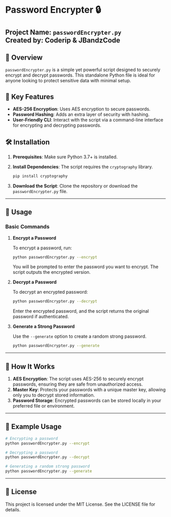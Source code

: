 # Password Encrypter 🔒

**Project Name:** `passwordEncrypter.py`  
**Created by:** Coderip & JBandzCode  
---

## 📖 Overview

`passwordEncrypter.py` is a simple yet powerful script designed to securely encrypt and decrypt passwords. This standalone Python file is ideal for anyone looking to protect sensitive data with minimal setup.

## 🔑 Key Features

- **AES-256 Encryption**: Uses AES encryption to secure passwords.
- **Password Hashing**: Adds an extra layer of security with hashing.
- **User-Friendly CLI**: Interact with the script via a command-line interface for encrypting and decrypting passwords.

## 🛠️ Installation

1. **Prerequisites**: Make sure Python 3.7+ is installed.
2. **Install Dependencies**: The script requires the `cryptography` library.

   ```bash
   pip install cryptography
   ```

3. **Download the Script**: Clone the repository or download the `passwordEncrypter.py` file.

---

## 🚀 Usage

### Basic Commands

1. **Encrypt a Password**

   To encrypt a password, run:

   ```bash
   python passwordEncrypter.py --encrypt
   ```

   You will be prompted to enter the password you want to encrypt. The script outputs the encrypted version.

2. **Decrypt a Password**

   To decrypt an encrypted password:

   ```bash
   python passwordEncrypter.py --decrypt
   ```

   Enter the encrypted password, and the script returns the original password if authenticated.

3. **Generate a Strong Password**

   Use the `--generate` option to create a random strong password.

   ```bash
   python passwordEncrypter.py --generate
   ```

---

## 🔐 How It Works

1. **AES Encryption**: The script uses AES-256 to securely encrypt passwords, ensuring they are safe from unauthorized access.
2. **Master Key**: Protects your passwords with a unique master key, allowing only you to decrypt stored information.
3. **Password Storage**: Encrypted passwords can be stored locally in your preferred file or environment.

---

## 📂 Example Usage

```bash
# Encrypting a password
python passwordEncrypter.py --encrypt

# Decrypting a password
python passwordEncrypter.py --decrypt

# Generating a random strong password
python passwordEncrypter.py --generate
```

---

## 📜 License

This project is licensed under the MIT License. See the LICENSE file for details.
